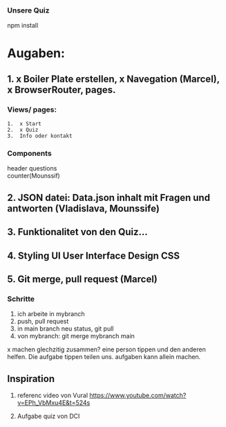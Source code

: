### Unsere Quiz
npm install
# Augaben: 

## 1. x Boiler Plate erstellen, x Navegation (Marcel), x BrowserRouter, pages.

### Views/ pages:

    1.  x Start
    2.  x Quiz
    3.  Info oder kontakt

 ### Components
 header
 questions  
 counter(Mounssif)


## 2. JSON datei: Data.json inhalt mit Fragen und antworten (Vladislava, Mounssife)
## 3. Funktionalitet von den Quiz... 
## 4. Styling UI User Interface Design CSS
## 5. Git merge, pull request (Marcel) 
### Schritte
1. ich arbeite in mybranch 
2. push, pull request 
3. in main branch neu status, git pull 
4. von mybranch: git merge mybranch main

x machen glechzitig zusammen? eine person tippen und den anderen helfen. Die aufgabe tippen teilen uns. 
aufgaben kann allein machen.

## Inspiration
1. referenc video von Vural 
https://www.youtube.com/watch?v=EPh_VbMxu4E&t=524s

2. Aufgabe quiz von DCI





